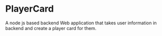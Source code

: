# PlayerCard
A node js based backend Web application that takes user information in backend and create a player card for them.
